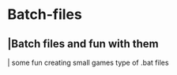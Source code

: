 Batch-files
===========

|Batch files and fun with them
----
| some fun creating small games type of .bat files 
